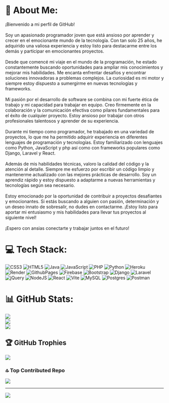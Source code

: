 # 💫 About Me:
¡Bienvenido a mi perfil de GitHub!<br><br>Soy un apasionado programador joven que está ansioso por aprender y crecer en el emocionante mundo de la tecnología. Con tan solo 25 años, he adquirido una valiosa experiencia y estoy listo para destacarme entre los demás y participar en emocionantes proyectos.<br><br>Desde que comencé mi viaje en el mundo de la programación, he estado constantemente buscando oportunidades para ampliar mis conocimientos y mejorar mis habilidades. Me encanta enfrentar desafíos y encontrar soluciones innovadoras a problemas complejos. La curiosidad es mi motor y siempre estoy dispuesto a sumergirme en nuevas tecnologías y frameworks.<br><br>Mi pasión por el desarrollo de software se combina con mi fuerte ética de trabajo y mi capacidad para trabajar en equipo. Creo firmemente en la colaboración y la comunicación efectiva como pilares fundamentales para el éxito de cualquier proyecto. Estoy ansioso por trabajar con otros profesionales talentosos y aprender de su experiencia.<br><br>Durante mi tiempo como programador, he trabajado en una variedad de proyectos, lo que me ha permitido adquirir experiencia en diferentes lenguajes de programación y tecnologías. Estoy familiarizado con lenguajes como Python, JavaScript y php así como con frameworks populares como Django, Laravel y React. <br><br>Además de mis habilidades técnicas, valoro la calidad del código y la atención al detalle. Siempre me esfuerzo por escribir un código limpio y mantenerme actualizado con las mejores prácticas de desarrollo. Soy un aprendiz rápido y estoy dispuesto a adaptarme a nuevas herramientas y tecnologías según sea necesario.<br><br>Estoy emocionado por la oportunidad de contribuir a proyectos desafiantes y emocionantes. Si estás buscando a alguien con pasión, determinación y un deseo innato de sobresalir, no dudes en contactarme. ¡Estoy listo para aportar mi entusiasmo y mis habilidades para llevar tus proyectos al siguiente nivel!<br><br>¡Espero con ansias conectarte y trabajar juntos en el futuro!


# 💻 Tech Stack:
![CSS3](https://img.shields.io/badge/css3-%231572B6.svg?style=for-the-badge&logo=css3&logoColor=white) ![HTML5](https://img.shields.io/badge/html5-%23E34F26.svg?style=for-the-badge&logo=html5&logoColor=white) ![Java](https://img.shields.io/badge/java-%23ED8B00.svg?style=for-the-badge&logo=openjdk&logoColor=white) ![JavaScript](https://img.shields.io/badge/javascript-%23323330.svg?style=for-the-badge&logo=javascript&logoColor=%23F7DF1E) ![PHP](https://img.shields.io/badge/php-%23777BB4.svg?style=for-the-badge&logo=php&logoColor=white) ![Python](https://img.shields.io/badge/python-3670A0?style=for-the-badge&logo=python&logoColor=ffdd54) ![Heroku](https://img.shields.io/badge/heroku-%23430098.svg?style=for-the-badge&logo=heroku&logoColor=white) ![Render](https://img.shields.io/badge/Render-%46E3B7.svg?style=for-the-badge&logo=render&logoColor=white) ![GithubPages](https://img.shields.io/badge/github%20pages-121013?style=for-the-badge&logo=github&logoColor=white) ![Firebase](https://img.shields.io/badge/firebase-%23039BE5.svg?style=for-the-badge&logo=firebase) ![Bootstrap](https://img.shields.io/badge/bootstrap-%238511FA.svg?style=for-the-badge&logo=bootstrap&logoColor=white) ![Django](https://img.shields.io/badge/django-%23092E20.svg?style=for-the-badge&logo=django&logoColor=white) ![Laravel](https://img.shields.io/badge/laravel-%23FF2D20.svg?style=for-the-badge&logo=laravel&logoColor=white) ![jQuery](https://img.shields.io/badge/jquery-%230769AD.svg?style=for-the-badge&logo=jquery&logoColor=white) ![NodeJS](https://img.shields.io/badge/node.js-6DA55F?style=for-the-badge&logo=node.js&logoColor=white) ![React](https://img.shields.io/badge/react-%2320232a.svg?style=for-the-badge&logo=react&logoColor=%2361DAFB) ![Vite](https://img.shields.io/badge/vite-%23646CFF.svg?style=for-the-badge&logo=vite&logoColor=white) ![MySQL](https://img.shields.io/badge/mysql-%2300000f.svg?style=for-the-badge&logo=mysql&logoColor=white) ![Postgres](https://img.shields.io/badge/postgres-%23316192.svg?style=for-the-badge&logo=postgresql&logoColor=white) ![Postman](https://img.shields.io/badge/Postman-FF6C37?style=for-the-badge&logo=postman&logoColor=white)
# 📊 GitHub Stats:
![](https://github-readme-stats.vercel.app/api?username=iraneldf&theme=shades-of-purple&hide_border=false&include_all_commits=false&count_private=false)<br/>
![](https://github-readme-streak-stats.herokuapp.com/?user=iraneldf&theme=shades-of-purple&hide_border=false)<br/>
![](https://github-readme-stats.vercel.app/api/top-langs/?username=iraneldf&theme=shades-of-purple&hide_border=false&include_all_commits=false&count_private=false&layout=compact)

## 🏆 GitHub Trophies
![](https://github-profile-trophy.vercel.app/?username=iraneldf&theme=discord&no-frame=false&no-bg=true&margin-w=4)

### 🔝 Top Contributed Repo
![](https://github-contributor-stats.vercel.app/api?username=iraneldf&limit=5&theme=nord&combine_all_yearly_contributions=true)

---
[![](https://visitcount.itsvg.in/api?id=iraneldf&icon=0&color=0)](https://visitcount.itsvg.in)

<!-- Proudly created with GPRM ( https://gprm.itsvg.in ) -->
